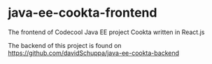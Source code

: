 # java-ee-cookta-frontend
The frontend of Codecool Java EE project Cookta written in React.js

The backend of this project is found on https://github.com/davidSchuppa/java-ee-cookta-backend
